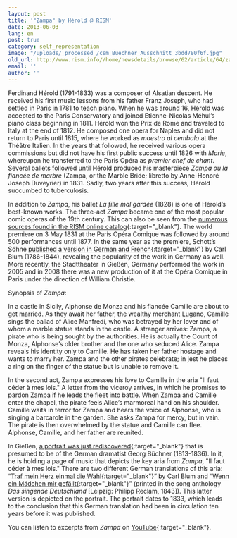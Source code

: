 ```yaml
---
layout: post
title: '"Zampa" by Hérold @ RISM'
date: 2013-06-03
lang: en
post: true
category: self_representation
image: "/uploads/_processed_/csm_Buechner_Ausschnitt_3bdd780f6f.jpg"
old_url: http://www.rism.info//home/newsdetails/browse/62/article/64/zampa-by-herold-rism.html
email: ''
author: ''
---
```



Ferdinand Hérold (1791-1833) was a composer of Alsatian descent. He received his first music lessons from his father Franz Joseph, who had settled in Paris in 1781 to teach piano. When he was around 16, Hérold was accepted to the Paris Conservatory and joined Etienne-Nicolas Méhul’s piano class beginning in 1811. Hérold won the Prix de Rome and traveled to Italy at the end of 1812. He composed one opera for Naples and did not return to Paris until 1815, where he worked as _maestro al cembalo_ at the Théâtre Italien. In the years that followed, he received various opera commissions but did not have his first public success until 1826 with _Marie_, whereupon he transferred to the Paris Opéra as _premier chef de chant_. Several ballets followed until Hérold produced his masterpiece _Zampa ou la fiancée de marbre_ (Zampa, or the Marble Bride; libretto by Anne-Honoré Joseph Duveyrier) in 1831. Sadly, two years after this success, Hérold succumbed to tuberculosis.

In addition to _Zampa_, his ballet _La fille mal gardée_ (1828) is one of Hérold’s best-known works. The three-act _Zampa_ became one of the most popular comic operas of the 19th century. This can also be seen from the [numerous sources found in the RISM online catalog](https://opac.rism.info/search?View=rism&author=herold&title=zampa&Language=en){:target="_blank"}. The world premiere on 3 May 1831 at the Paris Opéra Comique was followed by around 500 performances until 1877. In the same year as the premiere, Schott’s Söhne [published a version in German and French](http://imslp.org/wiki/Zampa_%28H%C3%A9rold,_Ferdinand%29#Vocal_Scores){:target="_blank"} by Carl Blum (1786-1844), revealing the popularity of the work in Germany as well. More recently, the Stadttheater in Gießen, Germany performed the work in 2005 and in 2008 there was a new production of it at the Opéra Comique in Paris under the direction of William Christie.



Synopsis of _Zampa_:

In a castle in Sicily, Alphonse de Monza and his fiancée Camille are about to get married. As they await her father, the wealthy merchant Lugano, Camille sings the ballad of Alice Manfredi, who was betrayed by her lover and of whom a marble statue stands in the castle. A stranger arrives: Zampa, a pirate who is being sought by the authorities. He is actually the Count of Monza, Alphonse’s older brother and the one who seduced Alice. Zampa reveals his identity only to Camille. He has taken her father hostage and wants to marry her. Zampa and the other pirates celebrate; in jest he places a ring on the finger of the statue but is unable to remove it.

In the second act, Zampa expresses his love to Camille in the aria "Il faut céder à mes lois." A letter from the viceroy arrives, in which he promises to pardon Zampa if he leads the fleet into battle. When Zampa and Camille enter the chapel, the pirate feels Alice’s marmoreal hand on his shoulder. Camille waits in terror for Zampa and hears the voice of Alphonse, who is singing a barcarole in the garden. She asks Zampa for mercy, but in vain. The pirate is then overwhelmed by the statue and Camille can flee. Alphonse, Camille, and her father are reunited.



In Gießen, [a portrait was just rediscovered](http://www.sueddeutsche.de/kultur/mutmassliches-georg-buechner-bildnis-errol-flynn-fuer-germanisten-1.1682488){:target="_blank"} that is presumed to be of the German dramatist Georg Büchner (1813-1836). In it, he is holding a page of music that depicts the key aria from _Zampa_, "Il faut céder à mes lois." There are two different German translations of this aria: “[Traf mein Herz einmal die Wahl](https://opac.rism.info/search?View=rism&q=Traf+mein+Herz+einmal+die+Wahl){:target="_blank"}” by Carl Blum and “[Wenn ein Mädchen mir gefällt](https://opac.rism.info/search?View=rism&q=Wenn+ein+M%C3%A4dchen+mir+gef%C3%A4llt){:target="_blank"}” (printed in the song anthology _Das singende Deutschland_ [Leipzig: Philipp Reclam, 1843]). This latter version is depicted on the portrait. The portrait dates to 1833, which leads to the conclusion that this German translation had been in circulation ten years before it was published.

You can listen to excerpts from _Zampa_ on [YouTube](http://www.youtube.com/results?search_query=herold+zampa&oq=herold+zampa&gs_l=youtube.3...0.0.0.6194.0.0.0.0.0.0.0.0..0.0...0.0...1ac..11.youtube){:target="_blank"}.